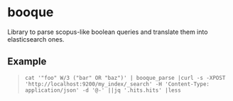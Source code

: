 # booque

Library to parse scopus-like boolean queries and translate them into
elasticsearch ones.

## Example

> `cat '"foo" W/3 ("bar" OR "baz")' | booque_parse |curl -s -XPOST 'http://localhost:9200/my_index/_search' -H 'Content-Type: application/json' -d '@-' ||jq '.hits.hits' |less`

